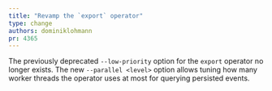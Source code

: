 ```yaml
---
title: "Revamp the `export` operator"
type: change
authors: dominiklohmann
pr: 4365
---
```


The previously deprecated `--low-priority` option for the `export` operator no
longer exists. The new `--parallel <level>` option allows tuning how many
worker threads the operator uses at most for querying persisted events.
